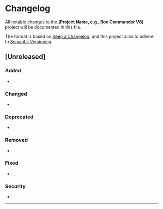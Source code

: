 # Changelog

All notable changes to the **[Project Name, e.g., Roo Commander V8]** project will be documented in this file.

The format is based on [Keep a Changelog](https://keepachangelog.com/en/1.0.0/),
and this project aims to adhere to [Semantic Versioning](https://semver.org/spec/v2.0.0.html).

## [Unreleased]

### Added
<!-- For new features. -->
-

### Changed
<!-- For changes in existing functionality. -->
-

### Deprecated
<!-- For soon-to-be removed features. -->
-

### Removed
<!-- For now-removed features. -->
-

### Fixed
<!-- For any bug fixes. -->
-

### Security
<!-- In case of vulnerabilities. -->
-

---
<!--
## [X.Y.Z] - YYYY-MM-DD
### Added
- Example new feature for this version.
### Changed
- Example change in existing functionality.
### Fixed
- Example bug fix.
-->

<!--
**Instructions for Maintainers:**
*   Add new changes under the `## [Unreleased]` section.
*   Use the appropriate sub-heading (Added, Changed, Deprecated, Removed, Fixed, Security).
*   Keep entries concise and user-focused. Link to MDTM tasks, PRs, or issues if helpful.
*   When a new version is released:
    1.  Replace `## [Unreleased]` with `## [Version.Number.Here] - YYYY-MM-DD` (e.g., `## [8.1.0] - 2025-07-20`).
    2.  Add a new `## [Unreleased]` section at the top for future changes.
    3.  Ensure the release notes document for this version is also created/updated.
-->